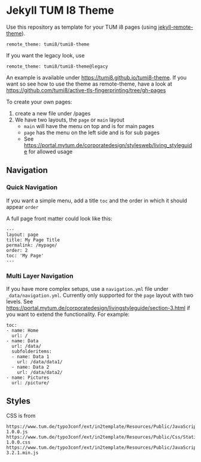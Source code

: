 # Jekyll TUM I8 Theme

Use this repository as template for your TUM i8 pages (using [jekyll-remote-theme](https://github.com/benbalter/jekyll-remote-theme)).

    remote_theme: tumi8/tumi8-theme

If you want the legacy look, use

    remote_theme: tumi8/tumi8-theme@legacy

An example is available under https://tumi8.github.io/tumi8-theme. 
If you want so see how to use the theme as remote-theme, have a look at https://github.com/tumi8/active-tls-fingerprinting/tree/gh-pages

To create your own pages:
1. create a new file under /pages
2. We have two layouts, the `page` or `main` layout
   - `main` will have the menu on top and is for main pages
   - `page` has the menu on the left side and is for sub pages
   - See https://portal.mytum.de/corporatedesign/stylesweb/living_styleguide for allowed usage

## Navigation

### Quick Navigation
If you want a simple menu, add a title `toc` and the order in which it should appear `order`

A full page front matter could look like this:

    ---
    layout: page
    title: My Page Title
    permalink: /mypage/
    order: 2
    toc: 'My Page'
    ---

### Multi Layer Navigation

If you have more complex setups, use a `navigation.yml` file under `_data/navigation.yml`. Currently only supported for the `page` layout with two levels.
See https://portal.mytum.de/corporatedesign/livingstyleguide/section-3.html if you want to extend the functionality.
For example:

    toc:
    - name: Home
      url: /
    - name: Data
      url: /data/
      subfolderitems:
      - name: Data 1
        url: /data/data1/
      - name: Data 2
        url: /data/data2/
    - name: Pictures
      url: /picture/

## Styles

CSS is from 

    https://www.tum.de/typo3conf/ext/in2template/Resources/Public/JavaScripts/Static/basic-1.0.0.js
    https://www.tum.de/typo3conf/ext/in2template/Resources/Public/Css/Static/style-1.0.0.css 
    https://www.tum.de/typo3conf/ext/in2template/Resources/Public/JavaScripts/Static/jquery-3.2.1.min.js 

